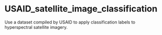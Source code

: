 # USAID_satellite_image_classification
Use a dataset compiled by USAID to apply classification labels to hyperspectral satellite imagery.
